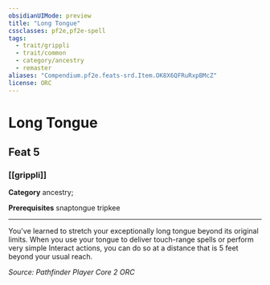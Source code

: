 ```yaml
---
obsidianUIMode: preview
title: "Long Tongue"
cssclasses: pf2e,pf2e-spell
tags:
  - trait/grippli
  - trait/common
  - category/ancestry
  - remaster
aliases: "Compendium.pf2e.feats-srd.Item.OK8X6QFRuRxpBMcZ"
license: ORC
---
```

# Long Tongue
## Feat 5
### [[grippli]]

**Category** ancestry; 



**Prerequisites** snaptongue tripkee
* * *
You've learned to stretch your exceptionally long tongue beyond its original limits. When you use your tongue to deliver touch-range spells or perform very simple Interact actions, you can do so at a distance that is 5 feet beyond your usual reach.

*Source: Pathfinder Player Core 2*
*ORC*
